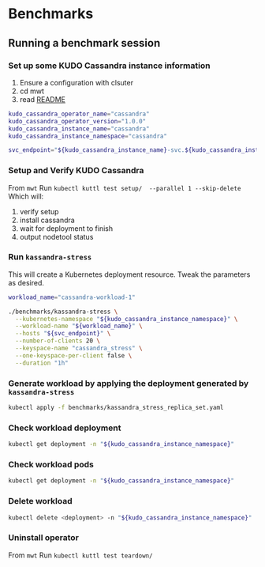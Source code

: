 # Benchmarks

## Running a benchmark session

### Set up some KUDO Cassandra instance information

1. Ensure a configuration with clsuter
2. cd mwt
3. read [README](mwt/README.md)

```bash
kudo_cassandra_operator_name="cassandra"
kudo_cassandra_operator_version="1.0.0"
kudo_cassandra_instance_name="cassandra"
kudo_cassandra_instance_namespace="cassandra"

svc_endpoint="${kudo_cassandra_instance_name}-svc.${kudo_cassandra_instance_namespace}.svc.cluster.local"
```

### Setup and Verify KUDO Cassandra


From `mwt`
Run `kubectl kuttl test setup/  --parallel 1 --skip-delete`
Which will:
1. verify setup
2. install cassandra
3. wait for deployment to finish 
4. output nodetool status

### Run `kassandra-stress`

This will create a Kubernetes deployment resource. Tweak the parameters as
desired.

```bash
workload_name="cassandra-workload-1"
```

```bash
./benchmarks/kassandra-stress \
  --kubernetes-namespace "${kudo_cassandra_instance_namespace}" \
  --workload-name "${workload_name}" \
  --hosts "${svc_endpoint}" \
  --number-of-clients 20 \
  --keyspace-name "cassandra_stress" \
  --one-keyspace-per-client false \
  --duration "1h"
```

### Generate workload by applying the deployment generated by `kassandra-stress`

```bash
kubectl apply -f benchmarks/kassandra_stress_replica_set.yaml
```

### Check workload deployment

```bash
kubectl get deployment -n "${kudo_cassandra_instance_namespace}"
```

### Check workload pods

```bash
kubectl get deployment -n "${kudo_cassandra_instance_namespace}"
```

### Delete workload

```bash
kubectl delete <deployment> -n "${kudo_cassandra_instance_namespace}"
```

### Uninstall operator

From `mwt`
Run `kubectl kuttl test teardown/`
